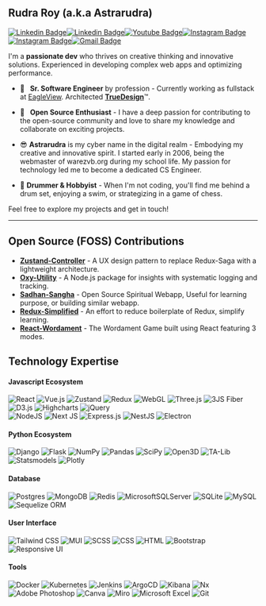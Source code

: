 
## Rudra Roy (a.k.a Astrarudra)
[![Linkedin Badge](https://img.shields.io/badge/-Royin.in-198754?style=flat-square&logo=Rocket&logoColor=white&link=http://royin.in)](http://royin.in/)[![Linkedin Badge](https://img.shields.io/badge/-RudraRoy1507-blue?style=flat-square&logo=Linkedin&logoColor=white&link=https://www.linkedin.com/in/rudraroy1507)](https://www.linkedin.com/in/RudraRoy1507)[![Youtube Badge](https://img.shields.io/badge/-Astrarudra-c14438?style=flat-square&logo=youtube&logoColor=white&link=https://www.youtube.com/astrarudra)](https://www.youtube.com/astrarudra)[![Instagram Badge](https://img.shields.io/badge/-Astrarudra-purple?style=flat-square&logo=instagram&logoColor=white&link=https://www.instagram.com/astrarudra)](https://instagram.com/astrarudra)[![Instagram Badge](https://img.shields.io/badge/-Astrarudra-1877F2?style=flat-square&logo=facebook&logoColor=white&link=https://www.facebook.com/astrarudra)](https://instagram.com/astrarudra)[![Gmail Badge](https://img.shields.io/badge/-RudraRoy1507@gmail.com-198754?style=flat-square&logo=Gmail&logoColor=white&link=mailto:RudraRoy1507@gmail.com)](mailto:RudraRoy1507@gmail.com)

I'm a **passionate dev** who thrives on creative thinking and innovative solutions. Experienced in developing complex web apps and optimizing performance.

- 💼&ensp; **Sr. Software Engineer** by profession - Currently working as fullstack at [EagleView](https://www.eagleview.com). Architected [**TrueDesign**](https://www.eagleview.com/product/eagleview-truedesign)™.  
  
  
- 💖&ensp; **Open Source Enthusiast** - I have a deep passion for contributing to the open-source community and love to share my knowledge and collaborate on exciting projects. 

- 😎 **Astrarudra** is my cyber name in the digital realm - Embodying my creative and innovative spirit. I started early in 2006, being the webmaster of warezvb.org during my school life. My passion for technology led me to become a dedicated CS Engineer.  
 
- 🎸 **Drummer & Hobbyist** - When I'm not coding, you'll find me behind a drum set, enjoying a swim, or strategizing in a game of chess.

Feel free to explore my projects and get in touch!

---
## Open Source (FOSS) Contributions
- [**Zustand-Controller**](https://github.com/astrarudra/zustand-controller) - A UX design pattern to replace Redux-Saga with a lightweight architecture.
- [**Oxy-Utility**](https://github.com/astrarudra/oxy-utility) - A Node.js package for insights with systematic logging and tracking.
- [**Sadhan-Sangha**](https://github.com/astrarudra/sadhan-sangha) - Open Source Spiritual Webapp, Useful for learning purpose, or building similar webapp.
- [**Redux-Simplified**](https://github.com/astrarudra/redux-simplified) - An effort to reduce boilerplate of Redux, simplify learning.
- [**React-Wordament**](https://github.com/astrarudra/react-wordament) - The Wordament Game built using React featuring 3 modes.

## Technology Expertise
#### Javascript Ecosystem
![React](https://img.shields.io/badge/React-%2320232a.svg?style=flat-square&logo=react&logoColor=%2361DAFB)
![Vue.js](https://img.shields.io/badge/Vue-%2335495e.svg?style=flat-square&logo=vuedotjs&logoColor=%234FC08D)
![Zustand](https://img.shields.io/badge/Zustand-3C3C3D?style=flat-square&logo=react&logoColor=white)
![Redux](https://img.shields.io/badge/Redux-764ABC?style=flat-square&logo=redux&logoColor=white)
![WebGL](https://img.shields.io/badge/WebGL-990000?flat-square&logo=webgl&logoColor=white)
![Three.js](https://img.shields.io/badge/Three.js-000000?style=flat-square&logo=three.js&logoColor=white)
![3JS Fiber](https://img.shields.io/badge/3JS%20Fiber-1A1A1A?style=flat-square&logo=three.js&logoColor=white)
![D3.js](https://img.shields.io/badge/D3-F9A03C?style=flat-square&logo=d3dotjs&logoColor=white)
![Highcharts](https://img.shields.io/badge/Highcharts-6E47CC?style=flat-square&logo=react&logoColor=white)
![jQuery](https://img.shields.io/badge/Jquery-%230769AD.svg?style=flat-square&logo=jquery&logoColor=white)  
![NodeJS](https://img.shields.io/badge/Node.js-6DA55F?style=flat-square&logo=node.js&logoColor=white)
![Next JS](https://img.shields.io/badge/Next-black?style=flat-square&logo=next.js&logoColor=white)
![Express.js](https://img.shields.io/badge/Express.js-%23404d59.svg?style=flat-square&logo=express&logoColor=%2361DAFB)
![NestJS](https://img.shields.io/badge/Nestjs-%23E0234E.svg?style=flat-square&logo=nestjs&logoColor=white)
![Electron](https://img.shields.io/badge/Electron-47848F?style=flat-square&logo=electron&logoColor=white)

#### Python Ecosystem
![Django](https://img.shields.io/badge/Django-%23092E20.svg?style=flat-square&logo=django&logoColor=white)
![Flask](https://img.shields.io/badge/Flask-%23000000.svg?style=flat-square&logo=flask&logoColor=white)
![NumPy](https://img.shields.io/badge/Numpy-%23013243.svg?style=flat-square&logo=numpy&logoColor=white)
![Pandas](https://img.shields.io/badge/Pandas-%23150458.svg?style=flat-square&logo=pandas&logoColor=white)
![SciPy](https://img.shields.io/badge/SciPy-%230C457D.svg?style=flat-square&logo=scipy&logoColor=white)
![Open3D](https://img.shields.io/badge/Open3D-5D6D7E?style=flat-square&logo=task&logoColor=white)
![TA-Lib](https://img.shields.io/badge/TA%20Lib-000000.svg?style=flat-square&logo=fathom&logoColor=white)
![Statsmodels](https://img.shields.io/badge/Statsmodels-3f52b5.svg?style=flat-square&logo=smashingmagazine&logoColor=white)
![Plotly](https://img.shields.io/badge/Plotly-%2307405e.svg?style=flat-square&logo=plotly&logoColor=white)

#### Database
![Postgres](https://img.shields.io/badge/Postgres-%23316192.svg?style=flat-square&logo=postgresql&logoColor=white)
![MongoDB](https://img.shields.io/badge/MongoDB-%234ea94b.svg?style=flat-square&logo=mongodb&logoColor=white)
![Redis](https://img.shields.io/badge/Redis-%23DD0031.svg?style=flat-square&logo=redis&logoColor=white)
![MicrosoftSQLServer](https://img.shields.io/badge/SQL%20Server-CC2927?style=flat-square&logo=microsoft%20sql%20server&logoColor=white)
![SQLite](https://img.shields.io/badge/SQlite-%2307405e.svg?style=flat-square&logo=sqlite&logoColor=white)
![MySQL](https://img.shields.io/badge/MySql-4479A1.svg?style=flat-square&logo=mysql&logoColor=white)
![Sequelize ORM](https://img.shields.io/badge/Sequelize%20ORM-%2355ACEE.svg?style=flat-square&logo=sequelize&logoColor=white)

#### User Interface
![Tailwind CSS](https://img.shields.io/badge/Tailwind_CSS-%2338B2AC.svg?style=flat-square&logo=tailwind-css&logoColor=white)
![MUI](https://img.shields.io/badge/MUI-%230081CB.svg?style=flat-square&logo=mui&logoColor=white)
![SCSS](https://img.shields.io/badge/SCSS-hotpink.svg?style=flat-square&logo=SASS&logoColor=white)
![CSS](https://img.shields.io/badge/CSS-239120?style=flat-square&logo=css3&logoColor=white)
![HTML](https://img.shields.io/badge/HTML5-%23E34F26.svg?style=flat-square&logo=html5&logoColor=white)
![Bootstrap](https://img.shields.io/badge/Bootstrap-563D7C?style=flat-square&logo=bootstrap&logoColor=white)
![Responsive UI](https://img.shields.io/badge/Responsive_UI-%23000.svg?style=flat-square&logo=html5&logoColor=white)

#### Tools
![Docker](https://img.shields.io/badge/Docker-%230db7ed.svg?style=flat-square&logo=docker&logoColor=white)
![Kubernetes](https://img.shields.io/badge/Kubernetes-%23326ce5.svg?style=flat-square&logo=kubernetes&logoColor=white)
![Jenkins](https://img.shields.io/badge/Jenkins-%232C5263.svg?style=flat-square&logo=jenkins&logoColor=white)
![ArgoCD](https://img.shields.io/badge/ArgoCD-%2338BDF8.svg?style=flat-square&logo=argocd&logoColor=white)
![Kibana](https://img.shields.io/badge/Kibana-%234DB33D.svg?style=flat-square&logo=kibana&logoColor=white)
![Nx](https://img.shields.io/badge/Nx-%23000000.svg?style=flat-square&logo=angular&logoColor=white)
![Adobe Photoshop](https://img.shields.io/badge/Photoshop-%2331A8FF.svg?style=flat-square&logo=adobe%20photoshop&logoColor=white)
![Canva](https://img.shields.io/badge/Canva-%2300C4CC.svg?style=flat-square&logo=Canva&logoColor=white)
![Miro](https://img.shields.io/badge/Miro-%23006AFF.svg?style=flat-square&logo=miro&logoColor=white)
![Microsoft Excel](https://img.shields.io/badge/Excel-217346?style=flat-square&logo=microsoft-excel&logoColor=white)
![Git](https://img.shields.io/badge/Git-%23F05032.svg?style=flat-square&logo=git&logoColor=white)
